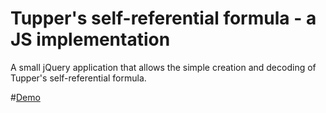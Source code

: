 # Tupper's self-referential formula - a JS implementation
A small jQuery application that allows the simple creation and decoding of Tupper's self-referential formula.

#[Demo](http://keelyhill.github.io/tuppers-formula/)
